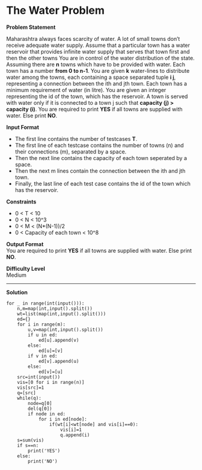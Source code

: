 # The Water Problem

**Problem Statement**  

Maharashtra always faces scarcity of water. A lot of small towns don’t receive adequate water supply. Assume that a particular town has a water reservoir that provides infinite water supply that serves that town first and then the other towns
You are in control of the water distribution of the state. Assuming there are **n** towns which have to be provided with water. Each town has a number **from 0 to n-1**. You are given **k** water-lines to distribute water among the towns, each containing a space separated tuple **i j**, representing a connection between the ith and jth town. Each town has a minimum requirement of water (in litre). You are given an integer representing the id of the town, which has the reservoir. 
A town is served with water only if it is connected to a town j such that **capacity (j) > capacity (i)**. You are required to print **YES** if all towns are supplied with water. Else print **NO**.


**Input Format**  
- The first line contains the number of testcases **T**.
- The first line of each testcase contains the number of towns (n) and their connections (m), separated by a space.
- Then the next line contains the capacity of each town seperated by a space.
- Then the next m lines contain the connection between the ith and jth town.
- Finally, the last line of each test case contains the id of the town which has the reservoir.

**Constraints**  
- 0 < T < 10
- 0 < N < 10^3
- 0 < M < (N*(N-1))/2
- 0 < Capacity of each town < 10^8

**Output Format**  
You are required to print **YES** if all towns are supplied with water.  Else print **NO**.

**Difficulty Level**  
Medium
___
**Solution**
~~~
for _ in range(int(input())):
    n,m=map(int,input().split())
    wt=list(map(int,input().split()))
    ed={}
    for i in range(m):
        u,v=map(int,input().split())
        if u in ed:
            ed[u].append(v)
        else:
            ed[u]=[v]
        if v in ed:
            ed[v].append(u)
        else:
            ed[v]=[u]
    src=int(input())
    vis=[0 for i in range(n)]
    vis[src]=1
    q=[src]
    while(q):
        node=q[0]
        del(q[0])
        if node in ed:
            for i in ed[node]:
                if(wt[i]<wt[node] and vis[i]==0):
                    vis[i]=1
                    q.append(i)
    s=sum(vis)
    if s==n:
        print('YES')
    else:
        print('NO')
~~~